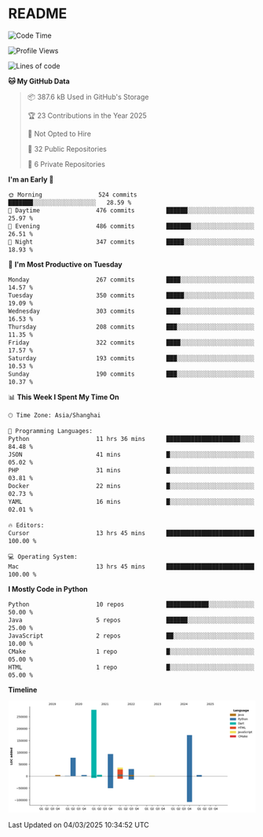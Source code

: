 # README

<!--START_SECTION:waka-->
![Code Time](http://img.shields.io/badge/Code%20Time-1%2C232%20hrs%208%20mins-blue)

![Profile Views](http://img.shields.io/badge/Profile%20Views-0-blue)

![Lines of code](https://img.shields.io/badge/From%20Hello%20World%20I%27ve%20Written-707.7%20thousand%20lines%20of%20code-blue)

**🐱 My GitHub Data** 

> 📦 387.6 kB Used in GitHub's Storage 
 > 
> 🏆 23 Contributions in the Year 2025
 > 
> 🚫 Not Opted to Hire
 > 
> 📜 32 Public Repositories 
 > 
> 🔑 6 Private Repositories 
 > 
**I'm an Early 🐤** 

```text
🌞 Morning                524 commits         ███████░░░░░░░░░░░░░░░░░░   28.59 % 
🌆 Daytime                476 commits         ██████░░░░░░░░░░░░░░░░░░░   25.97 % 
🌃 Evening                486 commits         ███████░░░░░░░░░░░░░░░░░░   26.51 % 
🌙 Night                  347 commits         █████░░░░░░░░░░░░░░░░░░░░   18.93 % 
```
📅 **I'm Most Productive on Tuesday** 

```text
Monday                   267 commits         ████░░░░░░░░░░░░░░░░░░░░░   14.57 % 
Tuesday                  350 commits         █████░░░░░░░░░░░░░░░░░░░░   19.09 % 
Wednesday                303 commits         ████░░░░░░░░░░░░░░░░░░░░░   16.53 % 
Thursday                 208 commits         ███░░░░░░░░░░░░░░░░░░░░░░   11.35 % 
Friday                   322 commits         ████░░░░░░░░░░░░░░░░░░░░░   17.57 % 
Saturday                 193 commits         ███░░░░░░░░░░░░░░░░░░░░░░   10.53 % 
Sunday                   190 commits         ███░░░░░░░░░░░░░░░░░░░░░░   10.37 % 
```


📊 **This Week I Spent My Time On** 

```text
🕑︎ Time Zone: Asia/Shanghai

💬 Programming Languages: 
Python                   11 hrs 36 mins      █████████████████████░░░░   84.48 % 
JSON                     41 mins             █░░░░░░░░░░░░░░░░░░░░░░░░   05.02 % 
PHP                      31 mins             █░░░░░░░░░░░░░░░░░░░░░░░░   03.81 % 
Docker                   22 mins             █░░░░░░░░░░░░░░░░░░░░░░░░   02.73 % 
YAML                     16 mins             █░░░░░░░░░░░░░░░░░░░░░░░░   02.01 % 

🔥 Editors: 
Cursor                   13 hrs 45 mins      █████████████████████████   100.00 % 

💻 Operating System: 
Mac                      13 hrs 45 mins      █████████████████████████   100.00 % 
```

**I Mostly Code in Python** 

```text
Python                   10 repos            ████████████░░░░░░░░░░░░░   50.00 % 
Java                     5 repos             ██████░░░░░░░░░░░░░░░░░░░   25.00 % 
JavaScript               2 repos             ██░░░░░░░░░░░░░░░░░░░░░░░   10.00 % 
CMake                    1 repo              █░░░░░░░░░░░░░░░░░░░░░░░░   05.00 % 
HTML                     1 repo              █░░░░░░░░░░░░░░░░░░░░░░░░   05.00 % 
```



**Timeline**

![Lines of Code chart](https://raw.githubusercontent.com/XeonHis/XeonHis/main/assets/bar_graph.png)


 Last Updated on 04/03/2025 10:34:52 UTC
<!--END_SECTION:waka-->
